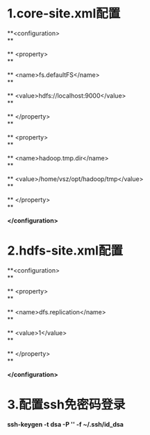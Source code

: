 # 1.core-site.xml配置

**&lt;configuration&gt;        
**

**  &lt;property&gt;        
**

**    &lt;name&gt;fs.defaultFS&lt;/name&gt;        
**

**    &lt;value&gt;hdfs://localhost:9000&lt;/value&gt;        
**

**  &lt;/property&gt;        
**

**  &lt;property&gt;        
**

**    &lt;name&gt;hadoop.tmp.dir&lt;/name&gt;        
**

**    &lt;value&gt;/home/vsz/opt/hadoop/tmp&lt;/value&gt;        
**

**  &lt;/property&gt;        
**

**&lt;/configuration&gt;**

# 2.hdfs-site.xml配置

**&lt;configuration&gt;    
**

**  &lt;property&gt;    
**

**    &lt;name&gt;dfs.replication&lt;/name&gt;    
**

**    &lt;value&gt;1&lt;/value&gt;    
**

**  &lt;/property&gt;    
**

**&lt;/configuration&gt;**

# 3.配置ssh免密码登录

**ssh-keygen -t dsa -P '' -f ~/.ssh/id\_dsa**







